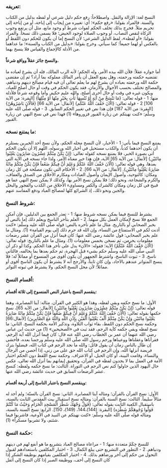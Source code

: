 ### تعريفه:
النسخ لغة: الإزالة والنقل.
واصطلاحاً: رفع حكم دليل شرعي أو لفظه بدليل من الكتاب والسنة.
فالمراد بقولنا: «رفع حكم»؛ أي: تغييره من إيجاب إلى إباحة، أو من إباحة إلى تحريم مثلاً.
فخرج بذلك تخلف الحكم لفوات شرط أو وجود مانع، مثل أن يرتفع وجوب الزكاة لنقص النصاب، أو وجوب الصلاة لوجود الحيض؛ فلا يسمى ذلك نسخاً.
والمراد بقولنا: «أو لفظه»، لفظ الدليل الشرعي؛ لأن النسخ إما أن يكون للحكم دون اللفظ أو بالعكس أو لهما جميعاً؛ كما سيأتي.
وخرج بقولنا: «بدليل من الكتاب والسنة»؛ ما عداهما من الأدلة كالإجماع والقياس فلا ينسخ بهما.

#### والنسخ جائز عقلاً وواقع شرعاً.
أما جوازه عقلاً: فلأن الله بيده الأمر، وله الحكم؛ لأنه الرب المالك، فله أن يشرع لعباده ما تقتضيه حكمته ورحمته، وهل يمنع العقل أن يأمر المالك مملوكه بما أراد؟ ثم إن مقتضى حكمة الله ورحمته بعباده أن يشرع لهم ما يعلم تعالى أن فيه قيام مصالح دينهم ودنياهم، والمصالح تختلف بحسب الأحوال والأزمان، فقد يكون الحكم في وقت أو حال أصلح للعباد، ويكون غيره في وقت أو حال أخرى أصلح، والله عليم حكيم.
وأما وقوعه شرعاً فلأدلة منها:
1 - قوله تعالى: {مَا نَنْسَخْ مِنْ آيَةٍ أَوْ نُنْسِهَا نَأْتِ بِخَيْرٍ مِنْهَا أَوْ مِثْلِهَا} [البقرة: من الآية 106]
2 - قوله تعالى: {الْآنَ خَفَّفَ اللَّهُ عَنْكُم} [لأنفال: من الآية 66] {فَالْآنَ بَاشِرُوهُنّ} [البقرة: من الآية 187] فإن هذا نص في تغيير الحكم السابق.
3 - قوله صلّى الله عليه وسلّم: «كنت نهيتكم عن زيارة القبور فزوروها» (1) فهذا نص في نسخ النهي عن زيارة القبور.
 
### ما يمتنع نسخه:
يمتنع النسخ فيما يأتي:
1 - الأخبار، لأن النسخ محله الحكم، ولأن نسخ أحد الخبرين يستلزم أن يكون أحدهما كذباً، والكذب مستحيل في أخبار الله ورسوله، اللهم إلا أن يكون الحكم أتى بصورة الخبر، فلا يمتنع نسخه كقوله تعالى: {إِنْ يَكُنْ مِنْكُمْ عِشْرُونَ صَابِرُونَ يَغْلِبُوا مِائَتَيْنِ} [لأنفال: من الآية 65] الآية، فإن هذا خبر معناه الأمر، ولذا جاء نسخه في الآية التي بعدها، وهي قوله تعالى: {الْآنَ خَفَّفَ اللَّهُ عَنْكُمْ وَعَلِمَ أَنَّ فِيكُمْ ضَعْفاً فَإِنْ يَكُنْ مِنْكُمْ مِائَةٌ صَابِرَةٌ يَغْلِبُوا مِائَتَيْنِ}. [لأنفال: من الآية 66].
2 - الأحكام التي تكون مصلحة في كل زمان ومكان: كالتوحيد، وأصول الإيمان وأصول العبادات ومكارم الأخلاق من الصدق والعفاف، والكرم والشجاعة، ونحو ذلك؛ فلا يمكن نسخ الأمر بها، وكذلك لا يمكن نسخ النهي عما هو قبيح في كل زمان ومكان كالشرك والكفر ومساويء الأخلاق من الكذب والفجور والبخل والجبن ونحو ذلك، إذ الشرائع كلها لمصالح العباد ودفع المفاسد عنهم.
 
### شروط النسخ:
يشترط للنسخ فيما يمكن نسخه شروط منها:
1 - تعذر الجمع بين الدليلين، فإن أمكن الجمع فلا نسخ لإمكان العمل بكل منهما.
2 - العلم بتأخر الناسخ ويعلم ذلك إما بالنص أو بخبر الصحابي أو بالتاريخ.
مثال ما علم تأخره بالنص: قوله صلّى الله عليه وسلّم: «كنت أذنت لكم في الاستمتاع من النساء، وإن الله قد حرم ذلك إلى يوم القيامة» (1).
ومثال ما علم بخبر الصحابي: قول عائشة رضي الله عنها: كان فيما أنزل من القرآن عشر رضعات معلومات يحرمن، ثم نسخن بخمس معلومات (1).
ومثال ما علم بالتاريخ: قوله تعالى: {الْآنَ خَفَّفَ اللَّهُ عَنْكُمْ} الآية؛ فقوله: «الآن» يدل على تأخر هذا الحكم. وكذا لو ذكر أن النبي صلّى الله عليه وسلّم حكم بشيء قبل الهجرة، ثم حكم بعدها بما يخالفه، فالثاني ناسخ.
3 - ثبوت الناسخ، واشترط الجمهور أن يكون أقوى من المنسوخ أو مماثلاً له؛ فلا ينسخ المتواتر عندهم بالآحاد، وإن كان ثابتاً، والأرجح أنه لا يشترط أن يكون الناسخ أقوى أو مماثلاً؛ لأن محل النسخ الحكم، ولا يشترط في ثبوته التواتر.
 
### أقسام النسخ:
#### ينقسم النسخ باعتبار النص المنسوخ إلى ثلاثة أقسام:
الأول: ما نسخ حكمه وبقي لفظه، وهذا هو الكثير في القرآن.
مثاله: آيتا المصابرة، وهما قوله تعالى: {إِنْ يَكُنْ مِنْكُمْ عِشْرُونَ صَابِرُونَ يَغْلِبُوا مِائَتَيْنِ} [لأنفال: من الآية 65]، نسخ حكمها بقوله تعالى: {الْآنَ خَفَّفَ اللَّهُ عَنْكُمْ وَعَلِمَ أَنَّ فِيكُمْ ضَعْفاً فَإِنْ يَكُنْ مِنْكُمْ مِائَةٌ صَابِرَةٌ يَغْلِبُوا مِائَتَيْنِ وَإِنْ يَكُنْ مِنْكُمْ أَلْفٌ يَغْلِبُوا أَلْفَيْنِ بِإِذْنِ اللَّهِ وَاللَّهُ مَعَ الصَّابِرِينَ} [لأنفال:66]
وحكمة نسخ الحكم دون اللفظ، بقاء ثواب التلاوة، وتذكير الأمة بحكمة النسخ.
الثاني: ما نسخ لفظه وبقي حكمه كآية الرجم، فقد ثبت في «الصحيحين» (1) من حديث ابن عباس رضي الله عنهما أن عمر بن الخطاب رضي الله عنه قال: كان فيما أنزل الله آية الرجم، فقرأناها وعقلناها ووعيناها ورجم رسول الله صلّى الله عليه وسلّم ورجمنا بعده، فأخشى إن طال بالناس زمان أن يقول قائل: والله ما نجد الرجم في كتاب الله، فيضلوا بترك فريضة أنزلها الله، وإن الرجم في كتاب الله حق على من زنى، إذا أحصن من الرجال والنساء، وقامت البينة، أو كان الحبل، أو الاعتراف.
وحكمة نسخ اللفظ دون الحكم اختبار الأمة في العمل بما لا يجدون لفظه في القرآن، وتحقيق إيمانهم بما أنزل الله تعالى، عكس حال اليهود الذين حاولوا كتم نص الرجم في التوراة.
الثالث: ما نسخ حكمه ولفظه: كنسخ عشر الرضعات السابق في حديث عائشة رضي الله عنها.
 
#### وينقسم النسخ باعتبار الناسخ إلى أربعة أقسام:
الأول: نسخ القرآن بالقرآن؛ ومثاله آيتا المصابرة.
الثاني: نسخ القرآن بالسنّة؛ ولم أجد له مثالاً سليماً.
الثالث: نسخ السنة بالقرآن: ومثاله نسخ استقبال بيت المقدس الثابت بالسنة، باستقبال الكعبة الثابت بقوله تعالى: {فَوَلِّ وَجْهَكَ شَطْرَ الْمَسْجِدِ الْحَرَامِ وَحَيْثُ مَا كُنْتُمْ فَوَلُّوا وُجُوهَكُمْ شَطْرَه} [البقرة: (144)،144، (149)، 150].
الرابع: نسخ السنة بالسنة، ومثاله قوله صلّى الله عليه وسلّم: «كنت نهيتكم عن النبيذ في الأوعية، فاشربوا فيما شئتم، ولا تشربوا مسكراً» (1).
 
### حكمة النسخ:
للنسخ حِكَمٌ متعددة منها:
1 - مراعاة مصالح العباد بتشريع ما هو أنفع لهم في دينهم ودنياهم.
2 - التطور في التشريع حتى يبلغ الكمال.
3 - اختبار المكلفين باستعدادهم لقبول التحول من حكم إلى آخر ورضاهم بذلك.
4 - اختبار المكلفين بقيامهم بوظيفة الشكر إذا كان النسخ إلى أخف، ووظيفة الصبر إذا كان النسخ إلى أثقل